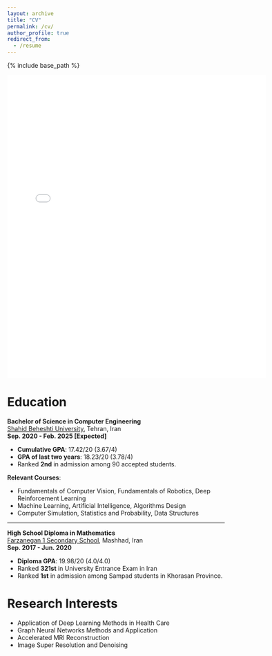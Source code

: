 ```yaml
---
layout: archive
title: "CV"
permalink: /cv/
author_profile: true
redirect_from:
  - /resume
---
```


{% include base_path %}

<embed src="{{ site.baseurl }}/files/Navid_Dadkhah_CV.pdf" width="600" height="700" type='application/pdf'>

# Education

**Bachelor of Science in Computer Engineering**  
[Shahid Beheshti University](https://www.sbu.ac.ir/web/cse), Tehran, Iran  
**Sep. 2020 - Feb. 2025 [Expected]**  
- **Cumulative GPA**: 17.42/20 (3.67/4)
- **GPA of last two years**: 18.23/20 (3.78/4)
- Ranked **2nd** in admission among 90 accepted students.

**Relevant Courses**:  
- Fundamentals of Computer Vision, Fundamentals of Robotics, Deep Reinforcement Learning  
- Machine Learning, Artificial Intelligence, Algorithms Design  
- Computer Simulation, Statistics and Probability, Data Structures  

---

**High School Diploma in Mathematics**  
[Farzanegan 1 Secondary School](https://en.wikipedia.org/wiki/National_Organization_for_Development_of_Exceptional_Talents), Mashhad, Iran  
**Sep. 2017 - Jun. 2020**  
- **Diploma GPA**: 19.98/20 (4.0/4.0)
- Ranked **321st** in University Entrance Exam in Iran
- Ranked **1st** in admission among Sampad students in Khorasan Province.

# Research Interests

- Application of Deep Learning Methods in Health Care
- Graph Neural Networks Methods and Application
- Accelerated MRI Reconstruction
- Image Super Resolution and Denoising


